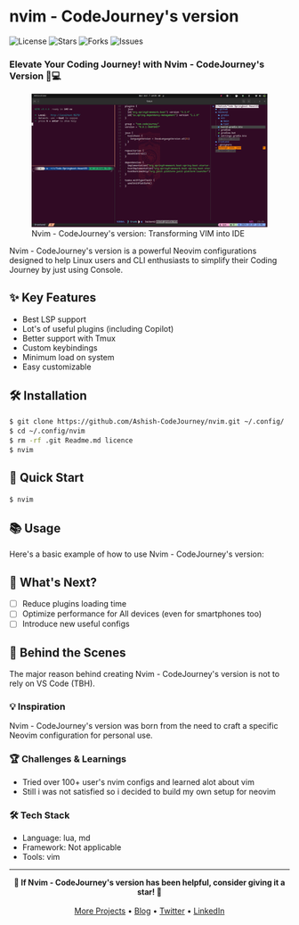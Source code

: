 # <div align="center">

# nvim - CodeJourney's version

<p>
  <img src="https://img.shields.io/github/license/Ashish-CodeJourney/Launchpad?style=flat-square&color=5D6D7E" alt="License"/>
  <img src="https://img.shields.io/github/stars/Ashish-CodeJourney/Launchpad?style=flat-square&color=5D6D7E" alt="Stars"/>
  <img src="https://img.shields.io/github/forks/Ashish-CodeJourney/Launchpad?style=flat-square&color=5D6D7E" alt="Forks"/>
  <img src="https://img.shields.io/github/issues/Ashish-CodeJourney/Launchpad?style=flat-square&color=5D6D7E" alt="Issues"/>
</p>
<h3>Elevate Your Coding Journey! with Nvim - CodeJourney's Version 🚀💻</h3>

<figure>
  <img src="docs/images/screenshot.png" alt="Nvim-Codejourney's version">
  <figcaption>Nvim - CodeJourney's version: Transforming VIM into IDE</figcaption>
</figure>

</div>

Nvim - CodeJourney's version is a powerful Neovim configurations designed to help Linux users and CLI enthusiasts to simplify their Coding Journey by just using Console.

## ✨ Key Features

- Best LSP support
- Lot's of useful plugins (including Copilot)
- Better support with Tmux
- Custom keybindings
- Minimum load on system
- Easy customizable 

## 🛠️ Installation

```bash
$ git clone https://github.com/Ashish-CodeJourney/nvim.git ~/.config/
$ cd ~/.config/nvim
$ rm -rf .git Readme.md licence
$ nvim
```

## 🚀 Quick Start

```bash
$ nvim
```

## 📚 Usage

Here's a basic example of how to use Nvim - CodeJourney's version:


## 🌟 What's Next?

- [ ] Reduce plugins loading time 
- [ ] Optimize performance for All devices (even for smartphones too)
- [ ] Introduce new useful configs
## 🧠 Behind the Scenes
The major reason behind creating Nvim - CodeJourney's version is not to rely on VS Code (TBH).

### 💡 Inspiration
Nvim - CodeJourney's version was born from the need to craft a specific Neovim configuration for personal use.

### 🏆 Challenges & Learnings
- Tried over 100+ user's nvim configs and learned alot about vim
- Still i was not satisfied so i decided to build my own setup for neovim

### 🛠️ Tech Stack
- Language: lua, md
- Framework: Not applicable
- Tools: vim

<hr>

<div align="center">
<strong>🌟 If Nvim - CodeJourney's version has been helpful, consider giving it a star! 🌟</strong><br><br>
<a href="https://github.com/Ashish-CodeJourney">More Projects</a> •
<a href="https://dev.to/codejourney">Blog</a> •
<a href="https://twitter.com/codejourney_">Twitter</a> •
<a href="https://linkedin.com/in/ashish-codejourney">LinkedIn</a>
</div>

